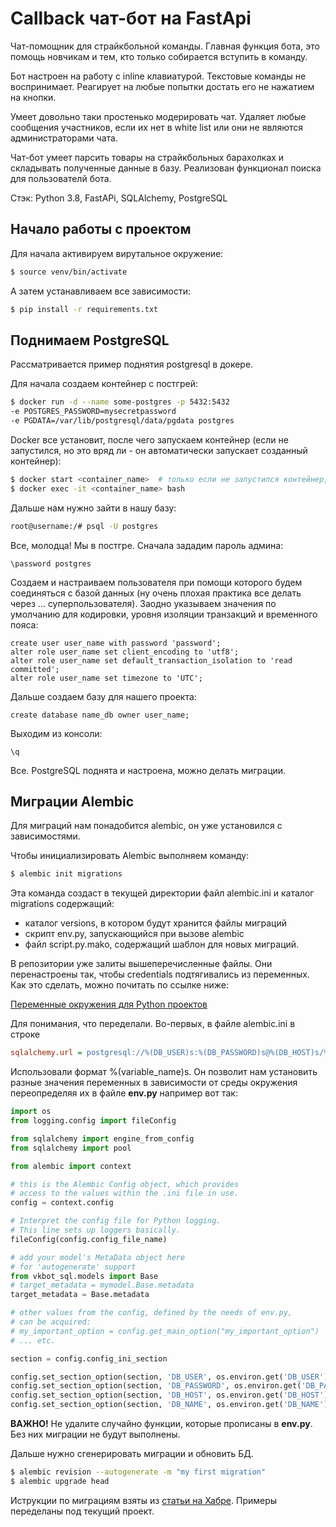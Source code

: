 # Callback чат-бот на FastApi
Чат-помощник для страйкбольной команды. Главная функция бота, это помощь новчикам и тем, кто только собирается
вступить в команду.

Бот настроен на работу с inline клавиатурой. Текстовые команды не воспринимает. Реагирует на любые попытки
достать его не нажатием на кнопки.

Умеет довольно таки простенько модерировать чат. Удаляет любые сообщения участников, если их нет в white
list или они не являются администраторами чата.

Чат-бот умеет парсить товары на страйкбольных барахолках и складывать полученные данные в базу. Реализован функционал
поиска для пользователй бота.

Стэк: Python 3.8, FastAPi, SQLAlchemy, PostgreSQL
## Начало работы с проектом
Для начала активируем вирутальное окружение: 
```bash
$ source venv/bin/activate
```

А затем устанавливаем все зависимости:
```bash
$ pip install -r requirements.txt
```
## Поднимаем PostgreSQL
Рассматривается пример поднятия postgresql в докере.

Для начала создаем контейнер с постгрей:
```bash
$ docker run -d --name some-postgres -p 5432:5432 
-e POSTGRES_PASSWORD=mysecretpassword 
-e PGDATA=/var/lib/postgresql/data/pgdata postgres
```
Docker все установит, после чего запускаем контейнер (если не запустился, но это вряд ли - он автоматически запускает
созданный контейнер):
```bash
$ docker start <container_name>  # только если не запустился контейнер, в другом случае эта команда не нужна
$ docker exec -it <container_name> bash 
```
Дальше нам нужно зайти в нашу базу:
```bash
root@username:/# psql -U postgres
```
Все, молодца! Мы в постгре. Сначала зададим пароль админа:
```postgresql
\password postgres
```
Создаем и настраиваем пользователя при помощи которого будем соединяться с базой данных (ну очень плохая практика 
все делать через ... суперпользователя). Заодно указываем значения по умолчанию для кодировки, 
уровня изоляции транзакций и временного пояса:
```postgresql
create user user_name with password 'password';
alter role user_name set client_encoding to 'utf8';
alter role user_name set default_transaction_isolation to 'read committed';
alter role user_name set timezone to 'UTC';
```
Дальше создаем базу для нашего проекта:
```postgresql
create database name_db owner user_name;
```
Выходим из консоли:
```postgresql
\q
```
Все. PostgreSQL поднята и настроена, можно делать миграции.
## Миграции Alembic
Для миграций нам понадобится alembic, он уже установился с зависимостями. 

Чтобы инициализировать Alembic выполняем команду:
```bash
$ alembic init migrations
```
Эта команда создаст в текущей директории файл alembic.ini и каталог migrations содержащий:

 - каталог versions, в котором будут хранится файлы миграций
 - скрипт env.py, запускающийся при вызове alembic
 - файл script.py.mako, содержащий шаблон для новых миграций.

В репозитории уже залиты вышеперечисленные файлы. Они перенастроены так, чтобы credentials подтягивались из переменных.
Как это сделать, можно почитать по ссылке ниже:

[Переменные окружения для Python проектов](https://habr.com/ru/post/472674/)

Для понимания, что переделали. Во-первых, в файле alembic.ini в строке
```ini
sqlalchemy.url = postgresql://%(DB_USER)s:%(DB_PASSWORD)s@%(DB_HOST)s/%(DB_NAME)s
```
Использовали формат %(variable_name)s. Он позволит нам установить разные значения переменных в зависимости от
среды окружения переопределяя их в файле **env.py** например вот так:
```python
import os
from logging.config import fileConfig

from sqlalchemy import engine_from_config
from sqlalchemy import pool

from alembic import context

# this is the Alembic Config object, which provides
# access to the values within the .ini file in use.
config = context.config

# Interpret the config file for Python logging.
# This line sets up loggers basically.
fileConfig(config.config_file_name)

# add your model's MetaData object here
# for 'autogenerate' support
from vkbot_sql.models import Base
# target_metadata = mymodel.Base.metadata
target_metadata = Base.metadata

# other values from the config, defined by the needs of env.py,
# can be acquired:
# my_important_option = config.get_main_option("my_important_option")
# ... etc.

section = config.config_ini_section

config.set_section_option(section, 'DB_USER', os.environ.get('DB_USER'))
config.set_section_option(section, 'DB_PASSWORD', os.environ.get('DB_PASSWORD'))
config.set_section_option(section, 'DB_HOST', os.environ.get('DB_HOST'))
config.set_section_option(section, 'DB_NAME', os.environ.get('DB_NAME'))
```
**ВАЖНО!** Не удалите случайно функции, которые прописаны в **env.py**. Без них миграции не будут выполнены.

Дальше нужно сгенерировать миграции и обновить БД.
```bash
$ alembic revision --autogenerate -m "my first migration"
$ alembic upgrade head
```
Иструкции по миграциям взяты из [статьи на Хабре](https://habr.com/ru/post/513328/). Примеры переделаны под текущий
проект.
